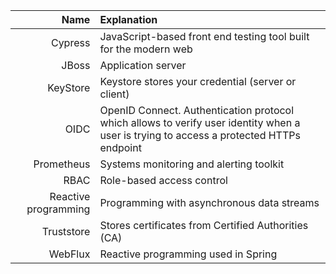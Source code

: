 | Name     |      Explanation           |
|----------:|:-------------             |
| Cypress | JavaScript-based front end testing tool built for the modern web |
| JBoss     |  Application server |
| KeyStore | Keystore stores your credential (server or client) |
| OIDC | OpenID Connect. Authentication protocol which allows to verify user identity when a user is trying to access a protected HTTPs endpoint |
| Prometheus | Systems monitoring and alerting toolkit |
| RBAC     |  Role-based access control |
| Reactive programming | Programming with asynchronous data streams |
| Truststore | Stores certificates from Certified Authorities (CA) |
| WebFlux | Reactive programming used in Spring |

